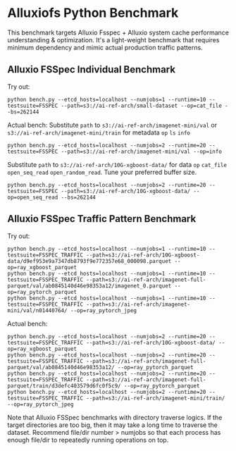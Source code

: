 # Alluxiofs Python Benchmark

This benchmark targets Alluxio Fsspec + Alluxio system cache performance understanding & optimization.
It's a light-weight benchmark that requires minimum dependency and mimic actual production traffic patterns.


## Alluxio FSSpec Individual Benchmark

Try out:
```commandline
python bench.py --etcd_hosts=localhost --numjobs=1 --runtime=10 --testsuite=FSSPEC --path=s3://ai-ref-arch/small-dataset --op=cat_file --bs=262144
```

Actual bench:
Substitute `path` to `s3://ai-ref-arch/imagenet-mini/val` or `s3://ai-ref-arch/imagenet-mini/train` for metadata `op` `ls` `info`
```commandline
python bench.py --etcd_hosts=localhost --numjobs=2 --runtime=20 --testsuite=FSSPEC --path=s3://ai-ref-arch/imagenet-mini/val --op=info
```

Substitute `path` to `s3://ai-ref-arch/10G-xgboost-data/` for data `op` `cat_file` `open_seq_read` `open_random_read`.
Tune your preferred buffer size.
```commandline
python bench.py --etcd_hosts=localhost --numjobs=2 --runtime=20 --testsuite=FSSPEC --path=s3://ai-ref-arch/10G-xgboost-data/ --op=open_seq_read --bs=262144
```

## Alluxio FSSpec Traffic Pattern Benchmark

Try out:
```commandline
python bench.py --etcd_hosts=localhost --numjobs=1 --runtime=10 --testsuite=FSSPEC_TRAFFIC --path=s3://ai-ref-arch/10G-xgboost-data/d9ef953e9a7347db8793f9e772357e68_000098.parquet --op=ray_xgboost_parquet
python bench.py --etcd_hosts=localhost --numjobs=1 --runtime=10 --testsuite=FSSPEC_TRAFFIC --path=s3://ai-ref-arch/imagenet-full-parquet/val/ab0845140d46e98353a12/imagenet_0.parquet --op=ray_pytorch_parquet
python bench.py --etcd_hosts=localhost --numjobs=1 --runtime=10 --testsuite=FSSPEC_TRAFFIC --path=s3://ai-ref-arch/imagenet-mini/val/n01440764/ --op=ray_pytorch_jpeg
```

Actual bench:
```commandline
python bench.py --etcd_hosts=localhost --numjobs=2 --runtime=20 --testsuite=FSSPEC_TRAFFIC --path=s3://ai-ref-arch/10G-xgboost-data/ --op=ray_xgboost_parquet
python bench.py --etcd_hosts=localhost --numjobs=2 --runtime=20 --testsuite=FSSPEC_TRAFFIC --path=s3://ai-ref-arch/imagenet-full-parquet/val/ab0845140d46e98353a12/ --op=ray_pytorch_parquet
python bench.py --etcd_hosts=localhost --numjobs=2 --runtime=20 --testsuite=FSSPEC_TRAFFIC --path=s3://ai-ref-arch/imagenet-full-parquet/train/d3defc403579d6fc0f5c9/ --op=ray_pytorch_parquet
python bench.py --etcd_hosts=localhost --numjobs=2 --runtime=20 --testsuite=FSSPEC_TRAFFIC --path=s3://ai-ref-arch/imagenet-mini/train/ --op=ray_pytorch_jpeg
```

Note that Alluxio FSSpec benchmarks with directory traverse logics. If the target directories are too big, then it may take a long time to traverse the dataset.
Recommend file/dir number > numjobs so that each process has enough file/dir to repeatedly running operations on top.
